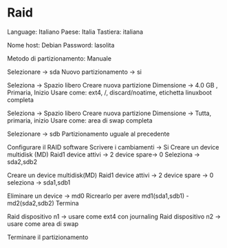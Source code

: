 
# Raid 

Language: Italiano
Paese: Italia
Tastiera: italiana

Nome host: Debian
Password: lasolita

Metodo di partizionamento: Manuale

Selezionare -> sda
Nuovo partizionamento -> si

Seleziona -> Spazio libero
Creare nuova partizione
Dimensione -> 4.0 GB , Primaria, Inizio
Usare come: ext4, /, discard/noatime, etichetta linuxboot
completa

Seleziona -> Spazio libero
Creare nuova partizione
Dimensione -> Tutta, primaria, inizio
Usare come: area di swap
completa

Selezionare -> sdb
Partizionamento uguale al precedente

Configurare il RAID software
Scrivere i cambiamenti -> Si
Creare un device multidisk (MD)
Raid1
device attivi -> 2
device spare-> 0
Seleziona -> sda2,sdb2

Creare un device multidisk(MD)
Raid1
device attivi -> 2
device spare -> 0
seleziona -> sda1,sdb1

Eliminare un device -> md0
Ricrearlo per avere md1(sda1,sdb1) - md2(sda2,sdb2)
Termina

Raid dispositivo n1 -> usare come ext4 con journaling
Raid dispositivo n2 -> usare come area di swap

Terminare il partizionamento


<!--stackedit_data:
eyJoaXN0b3J5IjpbMzgwMjU0NDM5XX0=
-->